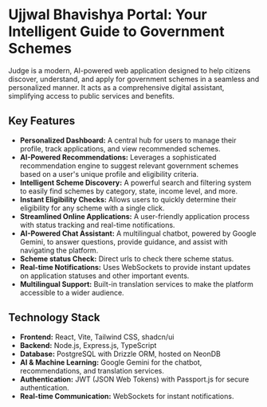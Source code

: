 # Ujjwal Bhavishya Portal: Your Intelligent Guide to Government Schemes

Judge is a modern, AI-powered web application designed to help citizens discover, understand, and apply for government schemes in a seamless and personalized manner. It acts as a comprehensive digital assistant, simplifying access to public services and benefits.

## Key Features

- **Personalized Dashboard:** A central hub for users to manage their profile, track applications, and view recommended schemes.
- **AI-Powered Recommendations:** Leverages a sophisticated recommendation engine to suggest relevant government schemes based on a user's unique profile and eligibility criteria.
- **Intelligent Scheme Discovery:** A powerful search and filtering system to easily find schemes by category, state, income level, and more.
- **Instant Eligibility Checks:** Allows users to quickly determine their eligibility for any scheme with a single click.
- **Streamlined Online Applications:** A user-friendly application process with status tracking and real-time notifications.
- **AI-Powered Chat Assistant:** A multilingual chatbot, powered by Google Gemini, to answer questions, provide guidance, and assist with navigating the platform.
- **Scheme status Check:** Direct urls to check there scheme status.
- **Real-time Notifications:** Uses WebSockets to provide instant updates on application statuses and other important events.
- **Multilingual Support:** Built-in translation services to make the platform accessible to a wider audience.

## Technology Stack

- **Frontend:** React, Vite, Tailwind CSS, shadcn/ui
- **Backend:** Node.js, Express.js, TypeScript
- **Database:** PostgreSQL with Drizzle ORM, hosted on NeonDB
- **AI & Machine Learning:** Google Gemini for the chatbot, recommendations, and translation services.
- **Authentication:** JWT (JSON Web Tokens) with Passport.js for secure authentication.
- **Real-time Communication:** WebSockets for instant notifications.
